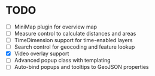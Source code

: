 # TODO

- [ ] MiniMap plugin for overview map
- [ ] Measure control to calculate distances and areas
- [ ] TimeDimension support for time-enabled layers
- [ ] Search control for geocoding and feature lookup
- [x] Video overlay support
- [ ] Advanced popup class with templating
- [ ] Auto-bind popups and tooltips to GeoJSON properties
